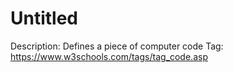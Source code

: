 # Untitled

Description: Defines a piece of computer code
Tag: https://www.w3schools.com/tags/tag_code.asp